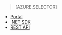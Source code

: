 > [AZURE.SELECTOR]
- [Portal](/documentation/articles/media-services-manage-content#encode/)
- [.NET SDK](/documentation/articles/media-services-dotnet-encode-asset/)
- [REST API](/documentation/articles/media-services-rest-encode-asset/)